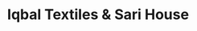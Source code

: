 ---
title: "Iqbal Textiles & Sari House"
url: /bristol/iqbal-textiles-and-sari-house/
shop: clothes
---